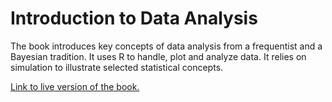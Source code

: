 # Introduction to Data Analysis 

The book introduces key concepts of data analysis from a frequentist and a Bayesian tradition. It uses R to handle, plot and analyze data. It relies on simulation to illustrate selected statistical concepts.


[Link to live version of the book.](https://michael-franke.github.io/intro-data-analysis/)
